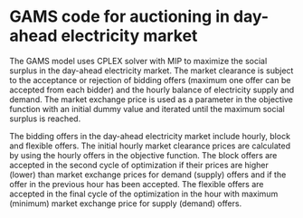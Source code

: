 # GAMS code for auctioning in day-ahead electricity market 
The GAMS model uses CPLEX solver with MIP to maximize the social surplus in the day-ahead electricity market. The market clearance is subject to the acceptance or rejection of bidding offers (maximum one offer can be accepted from each bidder) and the hourly balance of electricity supply and demand. The market exchange price is used as a parameter in the objective function with an initial dummy value
and iterated until the maximum social surplus is reached.

The bidding offers in the day-ahead electricity market include hourly, block and flexible offers. The initial hourly market clearance prices are calculated by using the hourly offers in the objective function. The block
offers are accepted in the second cycle of optimization if their prices are higher (lower) than market exchange prices for demand (supply) offers and if the offer in the previous hour has been accepted. The flexible offers are accepted in the final cycle of the optimization in the hour with maximum (minimum) market exchange price for supply (demand) offers.

